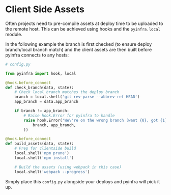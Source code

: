 # Client Side Assets

Often projects need to pre-compile assets at deploy time to be uploaded to the remote host.
This can be achieved using hooks and the ``pyinfra.local`` module.

In the following example the branch is first checked (to ensure deploy branch/local branch
match) and the client assets are then built before pyinfra connects to any hosts:

```py
# config.py

from pyinfra import hook, local

@hook.before_connect
def check_branch(data, state):
    # Check local branch matches the deploy branch
    branch = local.shell('git rev-parse --abbrev-ref HEAD')
    app_branch = data.app_branch

    if branch != app_branch:
        # Raise hook.Error for pyinfra to handle
        raise hook.Error('We\'re on the wrong branch (want {0}, got {1})!'.format(
            branch, app_branch,
        ))

@hook.before_connect
def build_assets(data, state):
    # Prep for clientside build
    local.shell('npm prune')
    local.shell('npm install')

    # Build the assets (using webpack in this case)
    local.shell('webpack --progress')
```

Simply place this ``config.py`` alongside your deploys and pyinfra will pick it up.
